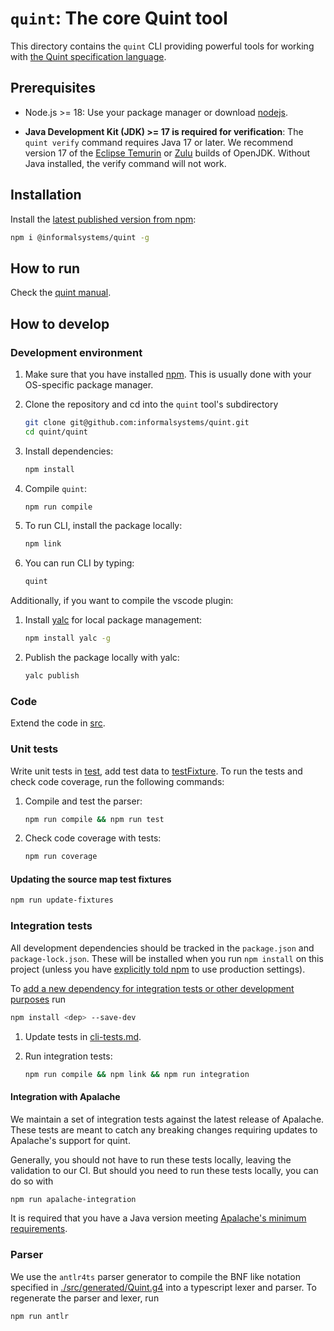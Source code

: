 # `quint`: The core Quint tool

This directory contains the `quint` CLI providing powerful tools for working
with [the Quint specification language](https://github.com/informalsystems/quint).

## Prerequisites

- Node.js >= 18: Use your package manager or download [nodejs](https://nodejs.org/en/download).

- **Java Development Kit (JDK) >= 17 is required for verification**: The `quint verify` command requires Java 17 or later. We
  recommend version 17 of the [Eclipse Temurin](https://adoptium.net/) or
  [Zulu](https://www.azul.com/downloads/?version=java-17-lts&package=jdk#download-openjdk)
  builds of OpenJDK. Without Java installed, the verify command will not work.

## Installation

Install the [latest published version from npm](https://www.npmjs.com/package/@informalsystems/quint):

``` sh
npm i @informalsystems/quint -g
```

## How to run

Check the [quint manual](https://github.com/informalsystems/quint/blob/main/doc/quint.md).

## How to develop

### Development environment

 1. Make sure that you have installed [npm][]. This is usually done with your
 OS-specific package manager.

 1. Clone the repository and cd into the `quint` tool's subdirectory
 
    ```sh
    git clone git@github.com:informalsystems/quint.git
    cd quint/quint
    ```

 1. Install dependencies:

    ```sh
    npm install
    ```

 1. Compile `quint`:

    ```sh
    npm run compile
    ```

 1. To run CLI, install the package locally:

    ```sh
    npm link
    ```

 1. You can run CLI by typing:

    ```sh
    quint
    ```

Additionally, if you want to compile the vscode plugin:

 1. Install [yalc][] for local package management:

    ```sh
    npm install yalc -g
    ```

 1. Publish the package locally with yalc:

    ```sh
    yalc publish
    ```


### Code

Extend the code in [src](./src).

### Unit tests

Write unit tests in [test](./test), add test data to
[testFixture](./testFixture). To run the tests and check code coverage, run the
following commands:

 1. Compile and test the parser:

    ```sh
    npm run compile && npm run test
    ```

 1. Check code coverage with tests:

    ```sh
    npm run coverage
    ```

#### Updating the source map test fixtures

``` sh
npm run update-fixtures
```

### Integration tests

All development dependencies should be tracked in the `package.json` and
`package-lock.json`. These will be installed when you run `npm install` on
this project (unless you have [explicitly told
npm](https://docs.npmjs.com/cli/v9/commands/npm-install#description) to use
production settings).

To [add a new dependency for integration tests or other development
purposes](https://docs.npmjs.com/specifying-dependencies-and-devdependencies-in-a-package-json-file)
run

``` sh
npm install <dep> --save-dev
```

 1. Update tests in [cli-tests.md](./cli-tests.md).

 1. Run integration tests:

    ```sh
    npm run compile && npm link && npm run integration
    ```

[npm]: https://en.wikipedia.org/wiki/Npm_(software)
[yalc]: https://www.npmjs.com/package/yalc
[txm]: https://www.npmjs.com/package/txm

#### Integration with Apalache

We maintain a set of integration tests against the latest release of Apalache.
These tests are meant to catch any breaking changes requiring updates to
Apalache's support for quint.

Generally, you should not have to run these tests locally, leaving the
validation to our CI. But should you need to run these tests locally, you can do
so with

```sh
npm run apalache-integration
```

It is required that you have a Java version meeting [Apalache's minimum
requirements](https://apalache-mc.org/docs/apalache/installation/jvm.html).

### Parser

We use the `antlr4ts` parser generator to compile the BNF like notation specified
in [./src/generated/Quint.g4](./src/generated/Quint.g4) into a typescript lexer and
parser. To regenerate the parser and lexer, run

``` sh
npm run antlr
```
